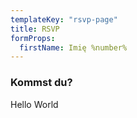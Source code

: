 ```yaml
---
templateKey: "rsvp-page"
title: RSVP
formProps:
  firstName: Imię %number%
---
```


### Kommst du?

Hello World
